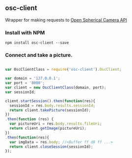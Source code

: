 ## osc-client

Wrapper for making requests to [Open Spherical Camera API](https://developers.google.com/streetview/open-spherical-camera/?hl=en)


### Install with NPM
```shell
npm install osc-client --save
```

### Connect and take a picture.

```javascript

var OscClientClass = require('osc-client').OscClient;

var domain = '127.0.0.1';
var port = '8000';
var client = new OscClientClass(domain, port);
var sessionId;

client.startSession().then(function(res){
  sessionId = res.body.results.sessionId;
  return client.takePicture(sessionId);
})
.then(function (res) {
  var pictureUri = res.body.results.fileUri;
  return client.getImage(pictureUri);
})
.then(function(res){
  var imgData = res.body; //<Buffer ff d8 ff ...>
  return client.closeSession(sessionId);
});


```
